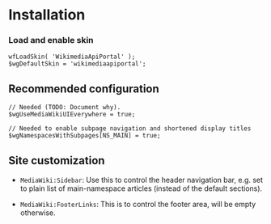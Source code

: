 # Installation

### Load and enable skin

	wfLoadSkin( 'WikimediaApiPortal' );
	$wgDefaultSkin = 'wikimediaapiportal';

## Recommended configuration

	// Needed (TODO: Document why).
	$wgUseMediaWikiUIEverywhere = true;

	// Needed to enable subpage navigation and shortened display titles
	$wgNamespacesWithSubpages[NS_MAIN] = true;

## Site customization

* `MediaWiki:Sidebar`: Use this to control the header navigation bar,
  e.g. set to plain list of main-namespace articles (instead of the default sections).

* `MediaWiki:FooterLinks`: This is to control the footer area, will
  be empty otherwise.
